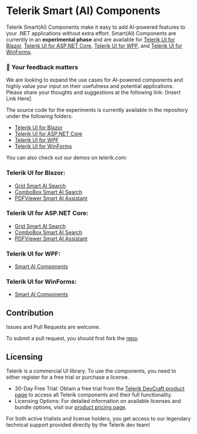 # Telerik Smart (AI) Components

Telerik Smart(AI) Components make it easy to add AI-powered features to your .NET applications without extra effort. Smart(AI) Components are currently in an **experimental phase** and are available for [Telerik UI for Blazor](https://www.telerik.com/blazor-ui), [Telerik UI for ASP.NET Core](https://www.telerik.com/aspnet-core-ui), [Telerik UI for WPF](https://www.telerik.com/products/wpf/overview.aspx), and [Telerik UI for WinForms](https://www.telerik.com/products/winforms.aspx).

### 🚀 Your feedback matters
We are looking to expand the use cases for AI-powered components and highly value your input on their usefulness and potential applications. Please share your thoughts and suggestions at the following link: [Insert Link Here].

The source code for the experiments is currently available in the repository under the following folders:
- [Telerik UI for Blazor](https://github.com/telerik/telerik-smartai-components/tree/master/blazor)
- [Telerik UI for ASP.NET Core](https://github.com/telerik/telerik-smartai-components/tree/master/core)
- [Telerik UI for WPF](https://github.com/telerik/telerik-smartai-components/tree/master/wpf)
- [Telerik UI for WinForms](https://github.com/telerik/telerik-smartai-components/tree/master/winforms)

You can also check out our demos on telerik.com:

### Telerik UI for Blazor:
- [Grid Smart AI Search](https://demos.telerik.com/blazor-ui/blazorlab/grid-smart-ai-search)
- [ComboBox Smart AI Search](https://demos.telerik.com/blazor-ui/blazorlab/combobox-smart-ai-search)
- [PDFViewer Smart AI Assistant](https://demos.telerik.com/blazor-ui/blazorlab/pdfviewer-smart-ai-assistant)

### Telerik UI for ASP.NET Core:
- [Grid Smart AI Search](https://demos.telerik.com/aspnet-core/corelab/grid-smart-ai-search)
- [ComboBox Smart AI Search](https://demos.telerik.com/aspnet-core/corelab/combobox-smart-ai-search)
- [PDFViewer Smart AI Assistant](https://demos.telerik.com/aspnet-core/corelab/pdfviewer-smart-ai-assistant)

### Telerik UI for WPF:
- [Smart AI Components](https://docs.telerik.com/devtools/wpf/wpflab/smart-ai-components)

### Telerik UI for WinForms:
- [Smart AI Components](https://docs.telerik.com/devtools/winforms/winformslab/smart-ai-components)

## Contribution
Issues and Pull Requests are welcome.

To submit a pull request, you should first fork the [repo](https://github.com/telerik/telerik-smartai-components).

## Licensing
Telerik is a commercial UI library. To use the components, you need to either register for a free trial or purchase a license.

- 30-Day Free Trial: Obtain a free trial from the [Telerik DevCraft product page](https://www.telerik.com/devcraft) to access all Telerik components and their full functionality.
- Licensing Options: For detailed information on available licenses and bundle options, visit our [product pricing page](https://www.telerik.com/purchase).

For both active trialists and license holders, you get access to our legendary technical support provided directly by the Telerik dev team!
